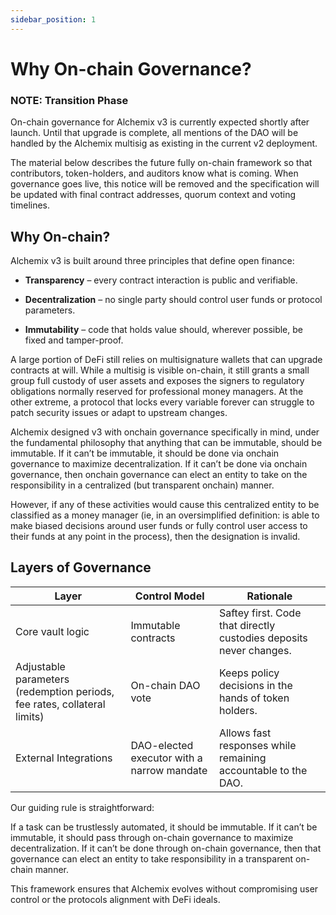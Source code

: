 ```yaml
---
sidebar_position: 1
---
```


# Why On-chain Governance?

### NOTE: Transition Phase

On-chain governance for Alchemix v3 is currently expected shortly after launch. Until that upgrade is complete, all mentions of the DAO will be handled by the Alchemix multisig as existing in the current v2 deployment.

The material below describes the future fully on-chain framework so that contributors, token-holders, and auditors know what is coming. When governance goes live, this notice will be removed and the specification will be updated with final contract addresses, quorum context and voting timelines.

## Why On-chain?

Alchemix v3 is built around three principles that define open finance:

- **Transparency** – every contract interaction is public and verifiable.

- **Decentralization** – no single party should control user funds or protocol parameters.

- **Immutability** – code that holds value should, wherever possible, be fixed and tamper-proof.

A large portion of DeFi still relies on multisignature wallets that can upgrade contracts at will. While a multisig is visible on-chain, it still grants a small group full custody of user assets and exposes the signers to regulatory obligations normally reserved for professional money managers. At the other extreme, a protocol that locks every variable forever can struggle to patch security issues or adapt to upstream changes.

Alchemix designed v3 with onchain governance specifically in mind, under the fundamental philosophy that anything that can be immutable, should be immutable. If it can’t be immutable, it should be done via onchain governance to maximize decentralization. If it can’t be done via onchain governance, then onchain governance can elect an entity to take on the responsibility in a centralized (but transparent onchain) manner.

However, if any of these activities would cause this centralized entity to be classified as a money manager (ie, in an oversimplified definition: is able to make biased decisions around user funds or fully control user access to their funds at any point in the process), then the designation is invalid.

## Layers of Governance

| Layer                                                                    | Control Model                              | Rationale                                                          |
| ------------------------------------------------------------------------ | ------------------------------------------ | ------------------------------------------------------------------ |
| Core vault logic                                                         | Immutable contracts                        | Saftey first. Code that directly custodies deposits never changes. |
| Adjustable parameters (redemption periods, fee rates, collateral limits) | On-chain DAO vote                          | Keeps policy decisions in the hands of token holders.              |
| External Integrations                                                    | DAO-elected executor with a narrow mandate | Allows fast responses while remaining accountable to the DAO.      |

Our guiding rule is straightforward:

If a task can be trustlessly automated, it should be immutable. If it can’t be immutable, it should pass through on-chain governance to maximize decentralization. If it can’t be done through on-chain governance, then that governance can elect an entity to take responsibility in a transparent on-chain manner.

This framework ensures that Alchemix evolves without compromising user control or the protocols alignment with DeFi ideals.
